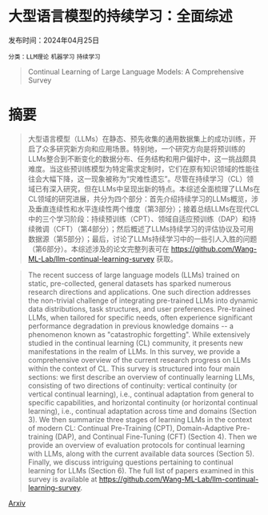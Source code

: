 # 大型语言模型的持续学习：全面综述

发布时间：2024年04月25日

`分类：LLM理论` `机器学习` `持续学习`

> Continual Learning of Large Language Models: A Comprehensive Survey

# 摘要

> 大型语言模型（LLMs）在静态、预先收集的通用数据集上的成功训练，开启了众多研究新方向和应用场景。特别地，一个研究方向是将预训练的LLMs整合到不断变化的数据分布、任务结构和用户偏好中，这一挑战颇具难度。当这些预训练模型为特定需求定制时，它们在原有知识领域的性能往往会大幅下降，这一现象被称为“灾难性遗忘”。尽管在持续学习（CL）领域已有深入研究，但在LLMs中呈现出新的特点。本综述全面梳理了LLMs在CL领域的研究进展，共分为四个部分：首先介绍持续学习的LLMs概览，涉及垂直连续性和水平连续性两个维度（第3部分）；接着总结LLMs在现代CL中的三个学习阶段：持续预训练（CPT）、领域自适应预训练（DAP）和持续微调（CFT）（第4部分）；然后概述了LLMs持续学习的评估协议及可用数据源（第5部分）；最后，讨论了LLMs持续学习中的一些引人入胜的问题（第6部分）。本综述涉及的论文完整列表可在 https://github.com/Wang-ML-Lab/llm-continual-learning-survey 获取。

> The recent success of large language models (LLMs) trained on static, pre-collected, general datasets has sparked numerous research directions and applications. One such direction addresses the non-trivial challenge of integrating pre-trained LLMs into dynamic data distributions, task structures, and user preferences. Pre-trained LLMs, when tailored for specific needs, often experience significant performance degradation in previous knowledge domains -- a phenomenon known as "catastrophic forgetting". While extensively studied in the continual learning (CL) community, it presents new manifestations in the realm of LLMs. In this survey, we provide a comprehensive overview of the current research progress on LLMs within the context of CL. This survey is structured into four main sections: we first describe an overview of continually learning LLMs, consisting of two directions of continuity: vertical continuity (or vertical continual learning), i.e., continual adaptation from general to specific capabilities, and horizontal continuity (or horizontal continual learning), i.e., continual adaptation across time and domains (Section 3). We then summarize three stages of learning LLMs in the context of modern CL: Continual Pre-Training (CPT), Domain-Adaptive Pre-training (DAP), and Continual Fine-Tuning (CFT) (Section 4). Then we provide an overview of evaluation protocols for continual learning with LLMs, along with the current available data sources (Section 5). Finally, we discuss intriguing questions pertaining to continual learning for LLMs (Section 6). The full list of papers examined in this survey is available at https://github.com/Wang-ML-Lab/llm-continual-learning-survey.

[Arxiv](https://arxiv.org/abs/2404.16789)
